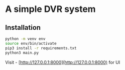 # A simple DVR system

## Installation
```sh
python -m venv env
source env/bin/activate
pip3 install -r requirements.txt
python3 main.py
```

Visit - [http://127.0.0.1:8000](http://127.0.0.1:8000)
for UI
